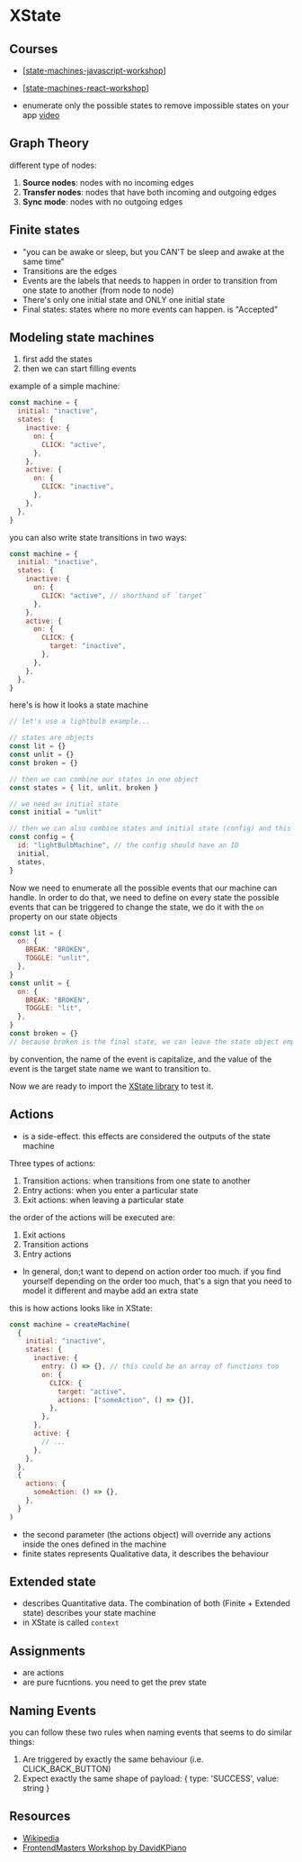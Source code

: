 # XState

## Courses

- [[state-machines-javascript-workshop]]
- [[state-machines-react-workshop]]

- enumerate only the possible states to remove impossible states on your app [video](https://egghead.io/lessons/javascript-eliminate-boolean-explosion-by-enumerating-states)

## Graph Theory

different type of nodes:

1. **Source nodes**: nodes with no incoming edges
2. **Transfer nodes**: nodes that have both incoming and outgoing edges
3. **Sync mode**: nodes with no outgoing edges

## Finite states

- "you can be awake or sleep, but you CAN'T be sleep and awake at the same time"
- Transitions are the edges
- Events are the labels that needs to happen in order to transition from one state to another (from node to node)
- There's only one initial state and ONLY one initial state
- Final states: states where no more events can happen. is "Accepted"

## Modeling state machines

1. first add the states
2. then we can start filling events

example of a simple machine:

```js title=state-machine.js
const machine = {
  initial: "inactive",
  states: {
    inactive: {
      on: {
        CLICK: "active",
      },
    },
    active: {
      on: {
        CLICK: "inactive",
      },
    },
  },
}
```

you can also write state transitions in two ways:

```js
const machine = {
  initial: "inactive",
  states: {
    inactive: {
      on: {
        CLICK: "active", // shorthand of `target`
      },
    },
    active: {
      on: {
        CLICK: {
          target: "inactive",
        },
      },
    },
  },
}
```

here's is how it looks a state machine

```js
// let's use a lightbulb example...

// states are objects
const lit = {}
const unlit = {}
const broken = {}

// then we can combine our states in one object
const states = { lit, unlit, broken }

// we need an initial state
const initial = "unlit"

// then we can also combine states and initial state (config) and this is what we can pass to our state machine
const config = {
  id: "lightBulbMachine", // the config should have an ID
  initial,
  states,
}
```

Now we need to enumerate all the possible events that our machine can handle. In order to do that, we need to define on every state the possible events that can be triggered to change the state, we do it with the `on` property on our state objects

```js
const lit = {
  on: {
    BREAK: "BROKEN",
    TOGGLE: "unlit",
  },
}
const unlit = {
  on: {
    BREAK: "BROKEN",
    TOGGLE: "lit",
  },
}
const broken = {}
// because broken is the final state, we can leave the state object empty, but we can also add a `type: 'final'` on it to make it more explicit
```

by convention, the name of the event is capitalize, and the value of the event is the target state name we want to transition to.

Now we are ready to import the [XState library](https://github.com/davidkpiano/xstate) to test it.

## Actions

- is a side-effect. this effects are considered the outputs of the state machine

Three types of actions:

1. Transition actions: when transitions from one state to another
2. Entry actions: when you enter a particular state
3. Exit actions: when leaving a particular state

the order of the actions will be executed are:

1. Exit actions
2. Transition actions
3. Entry actions

- In general, don;t want to depend on action order too much. if you find yourself depending on the order too much, that's a sign that you need to model it different and maybe add an extra state

this is how actions looks like in XState:

```js
const machine = createMachine(
  {
    initial: "inactive",
    states: {
      inactive: {
        entry: () => {}, // this could be an array of functions too
        on: {
          CLICK: {
            target: "active",
            actions: ["someAction", () => {}],
          },
        },
      },
      active: {
        // ...
      },
    },
  },
  {
    actions: {
      someAction: () => {},
    },
  }
)
```

- the second parameter (the actions object) will override any actions inside the ones defined in the machine
- finite states represents Qualitative data, it describes the behaviour

## Extended state

- describes Quantitative data. The combination of both (Finite + Extended state) describes your state machine
- in XState is called `context`

## Assignments

- are actions
- are pure fucntions. you need to get the prev state

## Naming Events

you can follow these two rules when naming events that seems to do similar things:

1. Are triggered by exactly the same behaviour (i.e. CLICK_BACK_BUTTON)
2. Expect exactly the same shape of payload: { type: 'SUCCESS', value: string }

## Resources

- [Wikipedia](https://en.wikipedia.org/wiki/Finite-state_machine)
- [FrontendMasters Workshop by DavidKPiano](https://frontendmasters.com/workshops/state-machines-xstate/)



[//begin]: # "Autogenerated link references for markdown compatibility"
[state-machines-javascript-workshop]: state-machines-javascript-workshop "State Machines workshop"
[state-machines-react-workshop]: state-machines-react-workshop "State machines react workshop"
[//end]: # "Autogenerated link references"